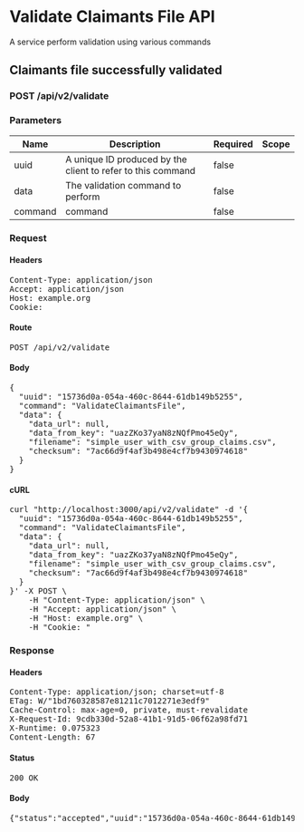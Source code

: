# Validate Claimants File API

A service perform validation using various commands

## Claimants file successfully validated

### POST /api/v2/validate

### Parameters

| Name | Description | Required | Scope |
|------|-------------|----------|-------|
| uuid | A unique ID produced by the client to refer to this command | false |  |
| data | The validation command to perform | false |  |
| command |  command | false |  |

### Request

#### Headers

<pre>Content-Type: application/json
Accept: application/json
Host: example.org
Cookie: </pre>

#### Route

<pre>POST /api/v2/validate</pre>

#### Body

<pre>{
  "uuid": "15736d0a-054a-460c-8644-61db149b5255",
  "command": "ValidateClaimantsFile",
  "data": {
    "data_url": null,
    "data_from_key": "uazZKo37yaN8zNQfPmo45eQy",
    "filename": "simple_user_with_csv_group_claims.csv",
    "checksum": "7ac66d9f4af3b498e4cf7b9430974618"
  }
}</pre>

#### cURL

<pre class="request">curl &quot;http://localhost:3000/api/v2/validate&quot; -d &#39;{
  &quot;uuid&quot;: &quot;15736d0a-054a-460c-8644-61db149b5255&quot;,
  &quot;command&quot;: &quot;ValidateClaimantsFile&quot;,
  &quot;data&quot;: {
    &quot;data_url&quot;: null,
    &quot;data_from_key&quot;: &quot;uazZKo37yaN8zNQfPmo45eQy&quot;,
    &quot;filename&quot;: &quot;simple_user_with_csv_group_claims.csv&quot;,
    &quot;checksum&quot;: &quot;7ac66d9f4af3b498e4cf7b9430974618&quot;
  }
}&#39; -X POST \
	-H &quot;Content-Type: application/json&quot; \
	-H &quot;Accept: application/json&quot; \
	-H &quot;Host: example.org&quot; \
	-H &quot;Cookie: &quot;</pre>

### Response

#### Headers

<pre>Content-Type: application/json; charset=utf-8
ETag: W/&quot;1bd760328587e81211c7012271e3edf9&quot;
Cache-Control: max-age=0, private, must-revalidate
X-Request-Id: 9cdb330d-52a8-41b1-91d5-06f62a98fd71
X-Runtime: 0.075323
Content-Length: 67</pre>

#### Status

<pre>200 OK</pre>

#### Body

<pre>{"status":"accepted","uuid":"15736d0a-054a-460c-8644-61db149b5255"}</pre>
